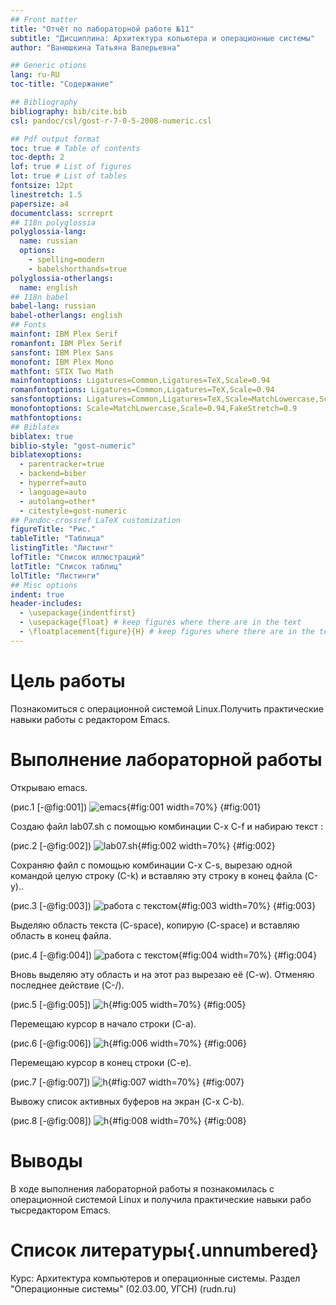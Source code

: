 ```yaml
---
## Front matter
title: "Отчёт по лабораторной работе №11"
subtitle: "Дисциплина: Архитектура копьютера и операционные системы"
author: "Ванюшкина Татьяна Валерьевна"

## Generic otions
lang: ru-RU
toc-title: "Содержание"

## Bibliography
bibliography: bib/cite.bib
csl: pandoc/csl/gost-r-7-0-5-2008-numeric.csl

## Pdf output format
toc: true # Table of contents
toc-depth: 2
lof: true # List of figures
lot: true # List of tables
fontsize: 12pt
linestretch: 1.5
papersize: a4
documentclass: scrreprt
## I18n polyglossia
polyglossia-lang:
  name: russian
  options:
	- spelling=modern
	- babelshorthands=true
polyglossia-otherlangs:
  name: english
## I18n babel
babel-lang: russian
babel-otherlangs: english
## Fonts
mainfont: IBM Plex Serif
romanfont: IBM Plex Serif
sansfont: IBM Plex Sans
monofont: IBM Plex Mono
mathfont: STIX Two Math
mainfontoptions: Ligatures=Common,Ligatures=TeX,Scale=0.94
romanfontoptions: Ligatures=Common,Ligatures=TeX,Scale=0.94
sansfontoptions: Ligatures=Common,Ligatures=TeX,Scale=MatchLowercase,Scale=0.94
monofontoptions: Scale=MatchLowercase,Scale=0.94,FakeStretch=0.9
mathfontoptions:
## Biblatex
biblatex: true
biblio-style: "gost-numeric"
biblatexoptions:
  - parentracker=true
  - backend=biber
  - hyperref=auto
  - language=auto
  - autolang=other*
  - citestyle=gost-numeric
## Pandoc-crossref LaTeX customization
figureTitle: "Рис."
tableTitle: "Таблица"
listingTitle: "Листинг"
lofTitle: "Список иллюстраций"
lotTitle: "Список таблиц"
lolTitle: "Листинги"
## Misc options
indent: true
header-includes:
  - \usepackage{indentfirst}
  - \usepackage{float} # keep figures where there are in the text
  - \floatplacement{figure}{H} # keep figures where there are in the text
---
```


# Цель работы

 Познакомиться с операционной системой Linux.Получить практические навыки работы с редактором Emacs.


# Выполнение лабораторной работы

Открываю emacs.

(рис.1 [-@fig:001])
![emacs](image/1){#fig:001 width=70%}
{#fig:001}

Создаю файл lab07.sh с помощью комбинации C-x C-f и набираю текст :

(рис.2 [-@fig:002])
![lab07.sh](image/2){#fig:002 width=70%}
{#fig:002}

Сохраняю файл с помощью комбинации C-x C-s, вырезаю одной командой целую строку (С-k) и вставляю эту строку в конец файла (C-y)..

(рис.3 [-@fig:003])
![работа с текстом](image/3){#fig:003 width=70%}
{#fig:003}

Выделяю область текста (C-space), копирую (C-space) и вставляю  область в конец файла.

(рис.4 [-@fig:004])
![работа с текстом](image/4){#fig:004 width=70%}
{#fig:004}

Вновь выделяю эту область и на этот раз вырезаю её (C-w). Отменяю  последнее действие (C-/).
 
(рис.5 [-@fig:005])
![h](image/5){#fig:005 width=70%}
{#fig:005}

Перемещаю курсор в начало строки (C-a).

(рис.6 [-@fig:006])
![h](image/6){#fig:006 width=70%}
{#fig:006}

Перемещаю  курсор в конец строки (C-e).

(рис.7 [-@fig:007])
![h](image/7){#fig:007 width=70%}
{#fig:007}

Вывожу  список активных буферов на экран (C-x C-b).

(рис.8 [-@fig:008])
![h](image/8){#fig:008 width=70%}
{#fig:008}


# Выводы

В ходе выполнения лабораторной работы я познакомилась с операционной системой Linux и получила практические навыки рабо
тысредактором Emacs.

# Список литературы{.unnumbered}

Курс: Архитектура компьютеров и операционные системы. Раздел "Операционные системы" (02.03.00, УГСН) (rudn.ru)
